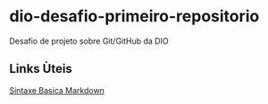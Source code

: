 # dio-desafio-primeiro-repositorio
Desafio de projeto sobre Git/GitHub da DIO

## Links Ùteis
[Sintaxe Basica Markdown](https://www.markdownguide.org/)
